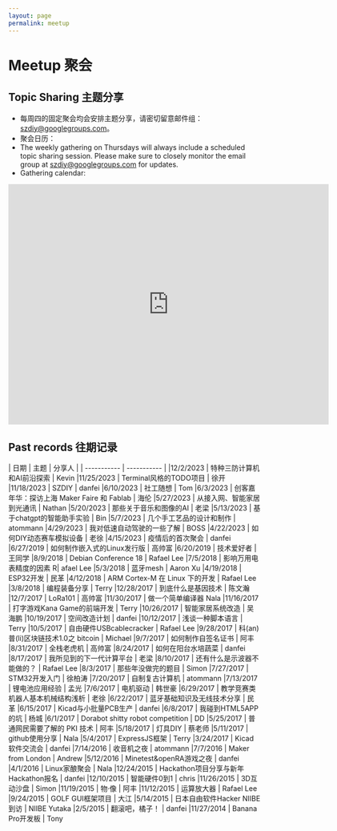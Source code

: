 ```yaml
---
layout: page
permalink: meetup
---
```


# Meetup 聚会


## Topic Sharing 主题分享

- 每周四的固定聚会均会安排主题分享，请密切留意邮件组：[szdiy@googlegroups.com](https://groups.google.com/g/szdiy)。
- 聚会日历：
- The weekly gathering on Thursdays will always include a scheduled topic sharing session. Please make sure to closely monitor the email group at szdiy@googlegroups.com for updates.
- Gathering calendar:

<iframe src="https://calendar.google.com/calendar/embed?src=1b1dd602b762014abe5ac8f1b8795549285a97dd8ef19c2358958a6adcfb8df5%40group.calendar.google.com&ctz=Asia%2FShanghai" style="border: 0" width="640" height="480" frameborder="0" scrolling="no"></iframe>

## Past records 往期记录

<style>
table th:first-of-type {
    width: 100pt;
}
table th:nth-of-type(2) {
    width: 250pt;
}
table th:nth-of-type(3) {
    width: 150pt;
}
</style>
| 日期 | 主题 | 分享人 | 
| ----------- | ----------- |
|12/2/2023	| 特种三防计算机和AI前沿探索	| Kevin
|11/25/2023	| Terminal风格的TODO项目	| 徐开
|11/18/2023	| SZDIY	| danfei
|6/10/2023	| 社工随想	| Tom
|6/3/2023	| 创客嘉年华：探访上海 Maker Faire 和 Fablab	| 海伦
|5/27/2023	| 从接入网、智能家居到光通讯	| Nathan
|5/20/2023	| 那些关于音乐和图像的AI	| 老梁
|5/13/2023	| 基于chatgpt的智能助手实验	| Bin
|5/7/2023	| 几个手工艺品的设计和制作	| atommann
|4/29/2023	| 我对低速自动驾驶的一些了解	| BOSS
|4/22/2023	| 如何DIY动态赛车模拟设备	| 老徐
|4/15/2023	| 疫情后的首次聚会	| danfei
|6/27/2019	| 如何制作嵌入式的Linux发行版	| 高帅富
|6/20/2019	| 技术爱好者	| 王同学
|8/9/2018	| Debian Conference 18	| Rafael Lee
|7/5/2018	| 影响万用电表精度的因素	R| afael Lee
|5/3/2018	| 蓝牙mesh	| Aaron Xu
|4/19/2018	| ESP32开发	| 民革
|4/12/2018	| ARM Cortex-M 在 Linux 下的开发	| Rafael Lee
|3/8/2018	| 编程装备分享	| Terry
|12/28/2017	| 到底什么是基因技术	| 陈文瀚
|12/7/2017	| LoRa101	| 高帅富
|11/30/2017	| 做一个简单编译器	Nala
|11/16/2017	| 打字游戏Kana Game的前端开发	| Terry
|10/26/2017	| 智能家居系统改造	| 吴海鹏
|10/19/2017	| 空间改造计划	| danfei
|10/12/2017	| 浅谈一种脚本语言	| Terry
|10/5/2017	| 自由硬件USBcablecracker	| Rafael Lee
|9/28/2017	| 科(an)普(li)区块链技术1.0之 bitcoin	| Michael
|9/7/2017	| 如何制作自签名证书	| 阿丰
|8/31/2017	| 全栈老虎机	| 高帅富
|8/24/2017	| 如何在阳台水培蔬菜	| danfei
|8/17/2017	| 我所见到的下一代计算平台	| 老梁
|8/10/2017	| 还有什么是示波器不能做的？	| Rafael Lee
|8/3/2017	| 那些年没做完的题目	| Simon
|7/27/2017	| STM32开发入门	| 徐柏涛
|7/20/2017	| 自制复古计算机	| atommann
|7/13/2017	| 锂电池应用经验	| 孟光
|7/6/2017	| 电机驱动	| 韩世豪
|6/29/2017	| 教学竞赛类机器人基本机械结构浅析	| 老徐
|6/22/2017	| 蓝牙基础知识及无线技术分享	| 民革
|6/15/2017	| Kicad与小批量PCB生产	| danfei
|6/8/2017	| 我碰到HTML5APP的坑	| 杨城
|6/1/2017	| Dorabot shitty robot competition	| DD
|5/25/2017	| 普通网民需要了解的 PKI 技术	| 阿丰
|5/18/2017	| 灯具DIY	| 蔡老师
|5/11/2017	| github使用分享	| Nala
|5/4/2017	| ExpressJS框架	| Terry
|3/24/2017	| Kicad软件交流会	| danfei
|7/14/2016	| 收音机之夜	| atommann
|7/7/2016	| Maker from London	| Andrew
|5/12/2016	| Minetest&openRA游戏之夜	| danfei
|4/1/2016	| Linux家酿聚会	| Nala
|12/24/2015	| Hackathon项目分享与新年Hackathon报名	| danfei
|12/10/2015	| 智能硬件0到1	| chris
|11/26/2015	| 3D互动沙盘	| Simon
|11/19/2015	| 物·像	| 阿丰
|11/12/2015	| 运算放大器	| Rafael Lee
|9/24/2015	| GOLF GUI框架项目	| 大江
|5/14/2015	| 日本自由软件Hacker NIIBE到访	| NIIBE Yutaka
|2/5/2015	| 翻滚吧，橘子！	| danfei
|11/27/2014	| Banana Pro开发板	| Tony
